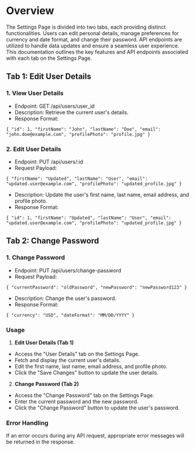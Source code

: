 # Overview

The Settings Page is divided into two tabs, each providing distinct functionalities. Users can edit personal details, manage preferences for currency and date format, and change their password. API endpoints are utilized to handle data updates and ensure a seamless user experience. This documentation outlines the key features and API endpoints associated with each tab on the Settings Page.

## Tab 1: Edit User Details

### 1. View User Details

- Endpoint: GET /api/users/user_id
- Description: Retrieve the current user's details.
- Response Format:

```
{ "id": 1, "firstName": "John", "lastName": "Doe", "email": "john.doe@example.com", "profilePhoto": "profile.jpg" }
```

### 2. Edit User Details

- Endpoint: PUT /api/users/:id
- Request Payload:

```
{ "firstName": "Updated", "lastName": "User", "email": "updated.user@example.com", "profilePhoto": "updated_profile.jpg" }
```

- Description: Update the user's first name, last name, email address, and profile photo.
- Response Format:

```
{ "id": 1, "firstName": "Updated", "lastName": "User", "email": "updated.user@example.com", "profilePhoto": "updated_profile.jpg" }
```

## Tab 2: Change Password

### 1. Change Password

- Endpoint: PUT /api/users/change-password
- Request Payload:

```
{ "currentPassword": "oldPassword", "newPassword": "newPassword123" }
```

- Description: Change the user's password.
- Response Format:

```
{ "currency": "USD", "dateFormat": "MM/DD/YYYY" }
```

### Usage

1. **Edit User Details (Tab 1)**

- Access the "User Details" tab on the Settings Page.
- Fetch and display the current user's details.
- Edit the first name, last name, email address, and profile photo.
- Click the "Save Changes" button to update the user details.

2. **Change Password (Tab 2)**

- Access the "Change Password" tab on the Settings Page.
- Enter the current password and the new password.
- Click the "Change Password" button to update the user's password.

### Error Handling

If an error occurs during any API request, appropriate error messages will be returned in the response.
